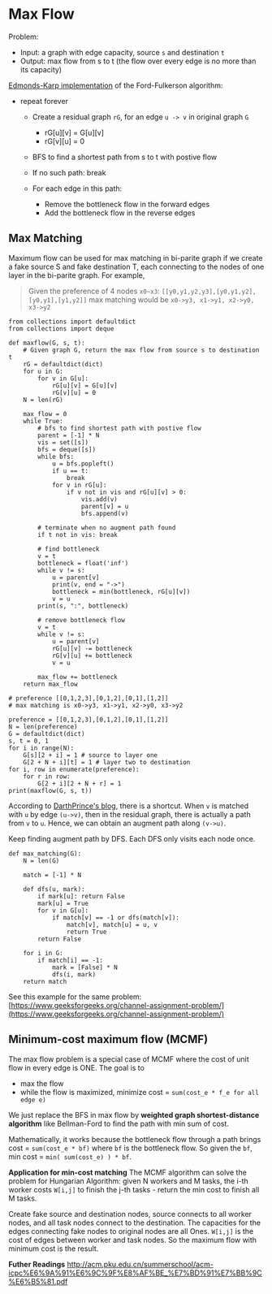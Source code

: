 Max Flow
===

Problem:

* Input: a graph with edge capacity, source `s` and destination `t`
* Output: max flow from s to t  (the flow over every edge is no more than its capacity)

[Edmonds-Karp implementation](http://theory.stanford.edu/~tim/w16/l/l1.pdf) of the Ford-Fulkerson algorithm:

* repeat forever
  * Create a residual graph `rG`, for an edge `u -> v` in original graph `G`
    * rG[u][v] = G[u][v]
    * rG[v][u] = 0

  * BFS to find a shortest path from s to t with postive flow
  
  * If no such path: break
  
  * For each edge in this path:
    * Remove the bottleneck flow in the forward edges
    * Add the bottleneck flow in the reverse edges

Max Matching
---
Maximum flow can be used for max matching in bi-parite graph if we create a fake source S and fake destination T, 
each connecting to the nodes of one layer in the bi-parite graph. For example, 

> Given the preference of 4 nodes `x0~x3`: `[[y0,y1,y2,y3],[y0,y1,y2],[y0,y1],[y1,y2]]`
> max matching would be `x0->y3, x1->y1, x2->y0, x3->y2`

```
from collections import defaultdict
from collections import deque

def maxflow(G, s, t):
    # Given graph G, return the max flow from source s to destination t
    rG = defaultdict(dict)
    for u in G:
        for v in G[u]:
            rG[u][v] = G[u][v]
            rG[v][u] = 0
    N = len(rG)

    max_flow = 0
    while True:
        # bfs to find shortest path with postive flow
        parent = [-1] * N
        vis = set([s])
        bfs = deque([s])
        while bfs:
            u = bfs.popleft()
            if u == t:
                break
            for v in rG[u]:
                if v not in vis and rG[u][v] > 0:
                    vis.add(v)
                    parent[v] = u
                    bfs.append(v)
        
        # terminate when no augment path found
        if t not in vis: break
            
        # find bottleneck
        v = t
        bottleneck = float('inf')
        while v != s:
            u = parent[v]
            print(v, end = "->")
            bottleneck = min(bottleneck, rG[u][v])
            v = u
        print(s, ":", bottleneck)
        
        # remove bottleneck flow
        v = t
        while v != s:
            u = parent[v]
            rG[u][v] -= bottleneck
            rG[v][u] += bottleneck
            v = u
            
        max_flow += bottleneck
    return max_flow
        
# preference [[0,1,2,3],[0,1,2],[0,1],[1,2]]
# max matching is x0->y3, x1->y1, x2->y0, x3->y2

preference = [[0,1,2,3],[0,1,2],[0,1],[1,2]]
N = len(preference)
G = defaultdict(dict)
s, t = 0, 1
for i in range(N):
    G[s][2 + i] = 1 # source to layer one
    G[2 + N + i][t] = 1 # layer two to destination
for i, row in enumerate(preference):
    for r in row:
        G[2 + i][2 + N + r] = 1 
print(maxflow(G, s, t))
```

According to [DarthPrince's blog](https://codeforces.com/blog/entry/16221), there is a shortcut.
When `v` is matched with `u` by edge `(u->v)`, then in the residual graph, there is actually a path from `v` to `u`.
Hence, we can obtain an augment path along `(v->u)`.

Keep finding augment path by DFS. Each DFS only visits each node once.
```
def max_matching(G):
    N = len(G)
    
    match = [-1] * N
    
    def dfs(u, mark):
        if mark[u]: return False
        mark[u] = True
        for v in G[u]:
            if match[v] == -1 or dfs(match[v]):
                match[v], match[u] = u, v
                return True
        return False
    
    for i in G:
        if match[i] == -1:
            mark = [False] * N
            dfs(i, mark)
    return match
```

See this example for the same problem:
[https://www.geeksforgeeks.org/channel-assignment-problem/](https://www.geeksforgeeks.org/channel-assignment-problem/)

Minimum-cost maximum flow (MCMF)
---
The max flow problem is a special case of MCMF where the cost of unit flow in every edge is ONE. The goal is to 

* max the flow
* while the flow is maximized, minimize cost = `sum(cost_e * f_e for all edge e)`

We just replace the BFS in max flow by **weighted graph shortest-distance algorithm** like Bellman-Ford to find the path with min sum of cost.

Mathematically, it works because the bottleneck flow through a path brings cost = `sum(cost_e * bf)` where `bf` is the bottleneck flow. So given the `bf`, min cost = `min( sum(cost_e) ) * bf`.

**Application for min-cost matching**
The MCMF algorithm can solve the problem for Hungarian Algorithm: given N workers and M tasks, the i-th worker costs `W[i,j]` to finish the j-th tasks - return the min cost to finish all M tasks.

Create fake source and destination nodes, source connects to all worker nodes, and all task nodes connect to the destination. The capacities for the edges connecting fake nodes to original nodes are all Ones. `W[i,j]` is the cost of edges between worker and task nodes. So the maximum flow with minimum cost is the result.

**Futher Readings**
http://acm.pku.edu.cn/summerschool/acm-icpc%E6%9A%91%E6%9C%9F%E8%AF%BE_%E7%BD%91%E7%BB%9C%E6%B5%81.pdf





